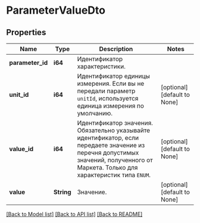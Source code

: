 # ParameterValueDto

## Properties
Name | Type | Description | Notes
------------ | ------------- | ------------- | -------------
**parameter_id** | **i64** | Идентификатор характеристики. | 
**unit_id** | **i64** | Идентификатор единицы измерения. Если вы не передали параметр `unitId`, используется единица измерения по умолчанию. | [optional] [default to None]
**value_id** | **i64** | Идентификатор значения.  Обязательно указывайте идентификатор, если передаете значение из перечня допустимых значений, полученного от Маркета.  Только для характеристик типа `ENUM`.  | [optional] [default to None]
**value** | **String** | Значение. | [optional] [default to None]

[[Back to Model list]](../README.md#documentation-for-models) [[Back to API list]](../README.md#documentation-for-api-endpoints) [[Back to README]](../README.md)


